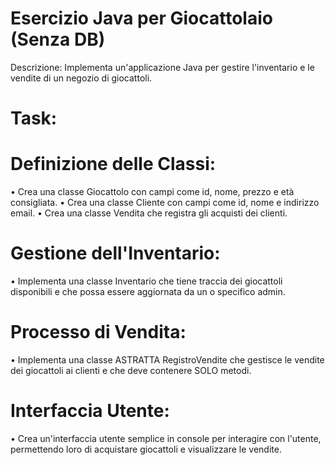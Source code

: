 # Esercizio Java per Giocattolaio (Senza DB)
Descrizione: Implementa un'applicazione Java per gestire l'inventario e le vendite di un negozio di giocattoli.

# Task:
# Definizione delle Classi:
• Crea una classe Giocattolo con campi come id, nome, prezzo e età consigliata.
• Crea una classe Cliente con campi come id, nome e indirizzo email.
• Crea una classe Vendita che registra gli acquisti dei clienti.
# Gestione dell'Inventario:
• Implementa una classe Inventario che tiene traccia dei giocattoli disponibili e che possa essere aggiornata da un o specifico admin.
# Processo di Vendita:
• Implementa una classe ASTRATTA RegistroVendite che gestisce le vendite dei giocattoli ai clienti e che deve contenere SOLO metodi.
# Interfaccia Utente:
• Crea un'interfaccia utente semplice in console per interagire con l'utente, permettendo loro di acquistare giocattoli e visualizzare le vendite.